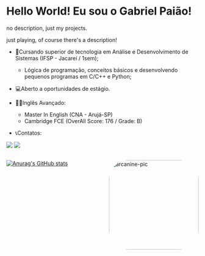 # Hello World! Eu sou o Gabriel Paião!
no description, just my projects.

just playing, of course there's a description!

- 📘Cursando superior de tecnologia em Análise e Desenvolvimento de Sistemas (IFSP - Jacareí / 1sem);
  - Lógica de programação, conceitos básicos e desenvolvendo pequenos programas em C/C++ e Python;
  
- 💻Aberto a oportunidades de estágio.
- ✍🏻Inglês Avançado:
  - Master In English (CNA - Arujá-SP)
  - Cambridge FCE (OverAll Score: 176 / Grade: B)  
   
- 📞Contatos:

<a href = "mailto:bielpaiao8@gmail.com"><img src="https://img.shields.io/badge/-Gmail-%23333?style=for-the-badge&logo=gmail&logoColor=white" target="_blank"></a> <a href="[https://www.linkedin.com/in/rafaella-ballerini-45875016a](https://www.linkedin.com/in/gabriel-paião-870227246/)" target="_blank"><img src="https://img.shields.io/badge/-LinkedIn-%230077B5?style=for-the-badge&logo=linkedin&logoColor=white" target="_blank"></a>  
##
 
 [![Anurag's GitHub stats](https://github-readme-stats.vercel.app/api?username=GabrielPaiao&count_private=true&show_icons=true&theme=tokyonight)](https://github.com/anuraghazra/github-readme-stats)<img align="right" alt="arcanine-pic" height="235" style="border-radius:50px;" src="https://pbs.twimg.com/media/FgKVeiRXkAIXATm?format=png&name=900x900">
